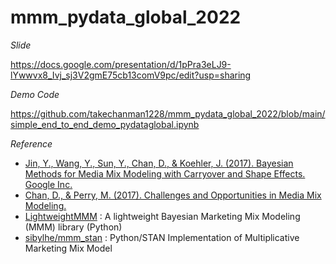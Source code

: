 # mmm_pydata_global_2022

*Slide*

https://docs.google.com/presentation/d/1pPra3eLJ9-lYwwvx8_Ivj_sj3V2gmE75cb13comV9pc/edit?usp=sharing

*Demo Code*

https://github.com/takechanman1228/mmm_pydata_global_2022/blob/main/simple_end_to_end_demo_pydataglobal.ipynb


*Reference*
- [Jin, Y., Wang, Y., Sun, Y., Chan, D., & Koehler, J. (2017). Bayesian Methods for Media Mix Modeling with Carryover and Shape Effects. Google Inc.](https://static.googleusercontent.com/media/research.google.com/en//pubs/archive/46001.pdf)
- [Chan, D., & Perry, M. (2017). Challenges and Opportunities in Media Mix Modeling.](https://static.googleusercontent.com/media/research.google.com/en//pubs/archive/45998.pdf)
- [LightweightMMM](https://github.com/google/lightweight_mmm) : A lightweight Bayesian Marketing Mix Modeling (MMM) library (Python)
- [sibylhe/mmm_stan](https://github.com/sibylhe/mmm_stan) : Python/STAN Implementation of Multiplicative Marketing Mix Model
